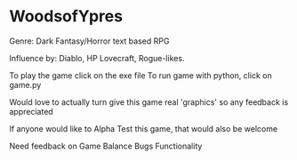 # WoodsofYpres
Genre: Dark Fantasy/Horror text based RPG

Influence by: Diablo, HP Lovecraft, Rogue-likes. 

To play the game click on the exe file 
To run game with python, click on game.py 

 Would love to actually turn give this game real 'graphics' so any feedback is appreciated   
 
 If anyone would like to Alpha Test this game, that would also be welcome 
 
 Need feedback on 
 Game Balance
 Bugs
 Functionality 


 



